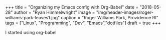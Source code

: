 +++
title   = "Organizing my Emacs config with Org-Babel"
date    = "2018-05-28"
author  = "Ryan Himmelwright"
image   = "img/header-images/roger-williams-park-leaves1.jpg"
caption = "Roger Williams Park, Providence RI"
tags    = ["Linux", "Programming", "Dev", "Emacs","dotfiles"]
draft   = true
+++

I started using org-babel

